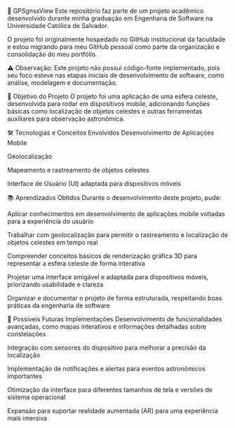 📌 GPSgnssView
Este repositório faz parte de um projeto acadêmico desenvolvido durante minha graduação em Engenharia de Software na Universidade Católica de Salvador.

O projeto foi originalmente hospedado no GitHub institucional da faculdade e estou migrando para meu GitHub pessoal como parte da organização e consolidação do meu portfólio.

⚠ Observação: Este projeto não possui código-fonte implementado, pois seu foco esteve nas etapas iniciais de desenvolvimento de software, como análise, modelagem e documentação.

🎯 Objetivo do Projeto
O projeto foi uma aplicação de uma esfera celeste, desenvolvida para rodar em dispositivos mobile, adicionando funções básicas como localização de objetos celestes e outras ferramentas auxiliares para observação astronômica.

🛠 Tecnologias e Conceitos Envolvidos
Desenvolvimento de Aplicações Mobile

Geolocalização

Mapeamento e rastreamento de objetos celestes

Interface de Usuário (UI) adaptada para dispositivos móveis

📚 Aprendizados Obtidos
Durante o desenvolvimento deste projeto, pude:

Aplicar conhecimentos em desenvolvimento de aplicações mobile voltadas para a experiência do usuário

Trabalhar com geolocalização para permitir o rastreamento e localização de objetos celestes em tempo real

Compreender conceitos básicos de renderização gráfica 3D para representar a esfera celeste de forma interativa

Projetar uma interface amigável e adaptada para dispositivos móveis, priorizando usabilidade e clareza

Organizar e documentar o projeto de forma estruturada, respeitando boas práticas da engenharia de software

🚀 Possíveis Futuras Implementações
Desenvolvimento de funcionalidades avançadas, como mapas interativos e informações detalhadas sobre constelações

Integração com sensores do dispositivo para melhorar a precisão da localização

Implementação de notificações e alertas para eventos astronômicos importantes

Otimização da interface para diferentes tamanhos de tela e versões de sistema operacional

Expansão para suportar realidade aumentada (AR) para uma experiência mais imersiva
